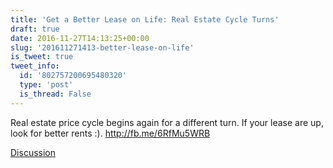 ```yaml
---
title: 'Get a Better Lease on Life: Real Estate Cycle Turns'
draft: true
date: 2016-11-27T14:13:25+00:00
slug: '201611271413-better-lease-on-life'
is_tweet: true
tweet_info:
  id: '802757200695480320'
  type: 'post'
  is_thread: False
---
```




Real estate price cycle begins again for a different turn. If your lease are up, look for better rents :). <http://fb.me/6RfMu5WRB>

[Discussion](https://x.com/sytelus/status/802757200695480320)
